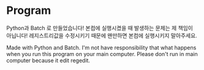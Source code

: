 # Program
Python과 Batch 로 만들었습니다!
본컴에 실행시켰을 때 발생하는 문제는 제 책임이 아닙니다!
레지스트리값을 수정시키기 때문에 왠만하면 본컴에 실행시키지 말아주세요.

Made with Python and Batch.
I'm not have responsibility that what happens when you run this program on your main computer.
Please don't run in main computer because it edit regedit.
